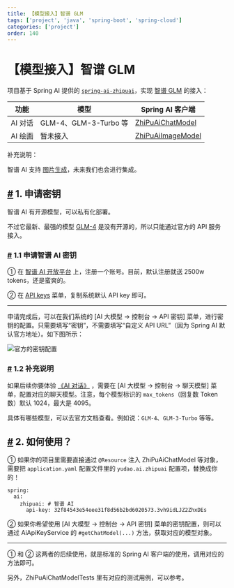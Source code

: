 ```yaml
---
title: 【模型接入】智谱 GLM
tags: ['project', 'java', 'spring-boot', 'spring-cloud']
categories: ['project']
order: 140
---
```

# 【模型接入】智谱 GLM

项目基于 Spring AI 提供的 [`spring-ai-zhipuai`](https://github.com/spring-projects/spring-ai/tree/main/models/spring-ai-zhipuai)，实现 [智谱 GLM](https://zhipuai.cn/) 的接入：



| 功能 | 模型 | Spring AI 客户端 |
| --- | --- | --- |
| AI 对话 | GLM-4、GLM-3-Turbo 等 | [ZhiPuAiChatModel](https://github.com/spring-projects/spring-ai/blob/main/models/spring-ai-zhipuai/src/main/java/org/springframework/ai/zhipuai/ZhiPuAiChatModel.java) |
| AI 绘画 | 暂未接入 | [ZhiPuAiImageModel](https://github.com/spring-projects/spring-ai/blob/main/models/spring-ai-zhipuai/src/main/java/org/springframework/ai/zhipuai/ZhiPuAiImageModel.java) |

 补充说明：

 智谱 AI 支持 [图片生成](https://github.com/THUDM/CogView)，未来我们也会进行集成。

 ## [#](#_1-申请密钥) 1. 申请密钥

 智谱 AI 有开源模型，可以私有化部署。

 不过它最新、最强的模型 [GLM-4](https://zhipuai.cn/news/5) 是没有开源的，所以只能通过官方的 API 服务接入。

 ### [#](#_1-1-申请智谱-ai-密钥) 1.1 申请智谱 AI 密钥

 ① 在 [智谱 AI 开放平台](https://bigmodel.cn/) 上，注册一个账号。目前，默认注册就送 2500w tokens，还是蛮爽的。

 ② 在 [API keys](https://open.bigmodel.cn/usercenter/apikeys) 菜单，复制系统默认 API key 即可。



---

 申请完成后，可以在我们系统的 [AI 大模型 -> 控制台 -> API 密钥] 菜单，进行密钥的配置。只需要填写“密钥”，不需要填写“自定义 API URL”（因为 Spring AI 默认官方地址）。如下图所示：

 ![官方的密钥配置](https://doc.iocoder.cn/img/AI%E6%89%8B%E5%86%8C/%E6%A8%A1%E5%9E%8B%E6%8E%A5%E5%85%A5/%E6%99%BA%E8%B0%B1-%E5%AE%98%E6%96%B9.png)

 ### [#](#_1-2-补充说明) 1.2 补充说明

 如果后续你要体验 [《AI 对话》](/ai/chat/) ，需要在 [AI 大模型 -> 控制台 -> 聊天模型] 菜单，配置对应的聊天模型。注意，每个模型标识的 `max_tokens`（回复数 Token 数）默认 1024，最大是 4095。

 具体有哪些模型，可以去官方文档查看。例如说：`GLM-4`、`GLM-3-Turbo` 等等。

 ## [#](#_2-如何使用) 2. 如何使用？

 ① 如果你的项目里需要直接通过 `@Resource` 注入 ZhiPuAiChatModel 等对象，需要把 `application.yaml` 配置文件里的 `yudao.ai.zhipuai` 配置项，替换成你的！


```
spring:
  ai:
    zhipuai: # 智谱 AI
      api-key: 32f84543e54eee31f8d56b2bd6020573.3vh9idLJZ2ZhxDEs

```
② 如果你希望使用 [AI 大模型 -> 控制台 -> API 密钥] 菜单的密钥配置，则可以通过 AiApiKeyService 的 `#getChatModel(...)` 方法，获取对应的模型对象。



---

 ① 和 ② 这两者的后续使用，就是标准的 Spring AI 客户端的使用，调用对应的方法即可。

 另外，ZhiPuAiChatModelTests 里有对应的测试用例，可以参考。
